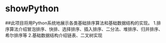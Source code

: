# showPython
##此项目将用Python系统地展示各类基础排序算法和基础数据结构的实现。
1.排序算法介绍冒泡排序、快排、选择排序、插入排序、二分法、堆排序、归并排序、希尔排序等
2.基础数据结构介绍链表、二叉树实现

